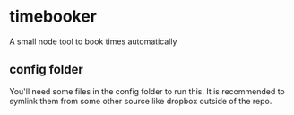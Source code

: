# timebooker
A small node tool to book times automatically

## config folder

You'll need some files in the config folder to run this. It is recommended to symlink them from some other source like dropbox outside of the repo.

